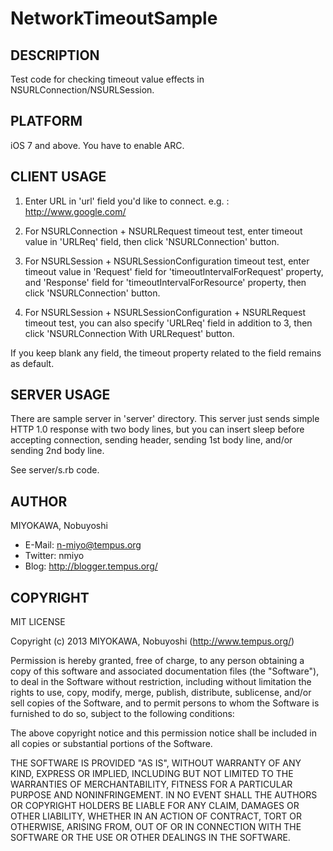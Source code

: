 NetworkTimeoutSample
====================

DESCRIPTION
--------------------

Test code for checking timeout value effects in NSURLConnection/NSURLSession.


PLATFORM
--------------------

iOS 7 and above.  You have to enable ARC.


CLIENT USAGE
--------------------

1. Enter URL in 'url' field you'd like to connect.
   e.g. : http://www.google.com/

2. For NSURLConnection + NSURLRequest timeout test, enter
   timeout value in 'URLReq' field, then click
   'NSURLConnection' button.

3. For NSURLSession + NSURLSessionConfiguration timeout
   test, enter timeout value in 'Request' field for
   'timeoutIntervalForRequest' property, and 'Response'
   field for 'timeoutIntervalForResource' property, then
   click 'NSURLConnection' button.

4. For NSURLSession + NSURLSessionConfiguration +
   NSURLRequest timeout test, you can also specify 'URLReq'
   field in addition to 3, then click 'NSURLConnection With
   URLRequest' button.

If you keep blank any field, the timeout property related to
the field remains as default.


SERVER USAGE
--------------------

There are sample server in 'server' directory.  This server
just sends simple HTTP 1.0 response with two body lines, but
you can insert sleep before accepting connection, sending
header, sending 1st body line, and/or sending 2nd body line.

See server/s.rb code.


AUTHOR
--------------------

MIYOKAWA, Nobuyoshi

* E-Mail: n-miyo@tempus.org
* Twitter: nmiyo
* Blog: http://blogger.tempus.org/


COPYRIGHT
--------------------

MIT LICENSE

Copyright (c) 2013 MIYOKAWA, Nobuyoshi (http://www.tempus.org/)

Permission is hereby granted, free of charge, to any person obtaining a
copy of this software and associated documentation files (the "Software"),
to deal in the Software without restriction, including without limitation
the rights to use, copy, modify, merge, publish, distribute, sublicense,
and/or sell copies of the Software, and to permit persons to whom the
Software is furnished to do so, subject to the following conditions:

The above copyright notice and this permission notice shall be included in
all copies or substantial portions of the Software.

THE SOFTWARE IS PROVIDED "AS IS", WITHOUT WARRANTY OF ANY KIND, EXPRESS OR
IMPLIED, INCLUDING BUT NOT LIMITED TO THE WARRANTIES OF MERCHANTABILITY,
FITNESS FOR A PARTICULAR PURPOSE AND NONINFRINGEMENT. IN NO EVENT SHALL THE
AUTHORS OR COPYRIGHT HOLDERS BE LIABLE FOR ANY CLAIM, DAMAGES OR OTHER
LIABILITY, WHETHER IN AN ACTION OF CONTRACT, TORT OR OTHERWISE, ARISING
FROM, OUT OF OR IN CONNECTION WITH THE SOFTWARE OR THE USE OR OTHER
DEALINGS IN THE SOFTWARE.
